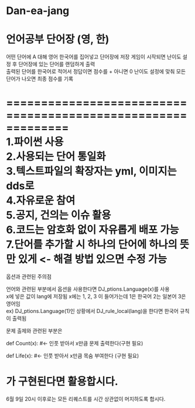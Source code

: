 # Dan-ea-jang
# 언어공부 단어장 (영, 한)
어떤 단어에 A 대해 영어 한국어를 집어넣고 단어장에 저장 
게임이 시작되면 난이도 설정 후 단어장에 있는 단어를 랜덤하게 출력  
출력된 단어를 한국어로 적어서 정답이면 점수를 + 아니면 0 
난이도 설정에 맞춰 모든 단어가 나오면 최종 점수를 기록  

=============================================================  
1.파이썬 사용  
2.사용되는 단어 통일화  
3.텍스트파일의 확장자는 yml, 이미지는 dds로  
4.자유로운 참여  
5.공지, 건의는 이슈 활용  
6.코드는 암호화 없이 자유롭게 배포 가능  
7.단어를 추가할 시 하나의 단어에 하나의 뜻만 있게 <- 해결 방법 있으면 수정 가능
=============================================================  
옵션과 관련된 주의점  

언어와 관련된 부분에서 옵션을 사용한다면 DJ_ptions.Language(x)를 사용  
x에 넣은 값이 lang에 저장됨 x에는 1, 2, 3 이 들어가는데 1은 한국어 2는 일본어 3은 영어임  
ex) DJ_ptions.Language(1)인 상황에서 DJ_rule_local(lang)을 한다면 한국어 규칙이 출력됨  

문제 출제와 관련된 부분은  

def Count(x): #<- 인풋 받아서 x만큼 문제 출력한다(구현 필요)  

def Life(x): #<- 인풋 받아서 x만큼 목숨 부여한다 (구현 필요)  

가 구현된다면 활용합시다.  
============================================================

6월 9일 20시 이후로는 모든 리퀘스트를 시간 상관없이 머지하도록 합시다.
